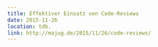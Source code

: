 ```yaml
---
title: Effektiver Einsatz von Code-Reviews
date: 2015-11-26
location: tdb.
link: http://majug.de/2015/11/26/code-reviews/
---
```

